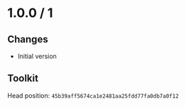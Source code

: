 # 1.0.0 / 1

## Changes

- Initial version

## Toolkit

Head position: `45b39aff5674ca1e2481aa25fdd77fa0db7a0f12`
